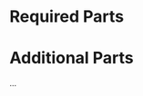 <script setup>
import DiyTable from './DiyTable.vue'
import OptionalDiyTable from './OptionalDiyTable.vue'
</script>

# Required Parts



<DiyTable />

# Additional Parts

<OptionalDiyTable />

...
